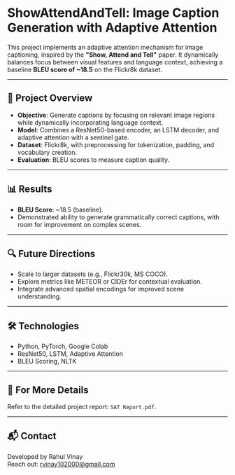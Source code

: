 # ShowAttendAndTell: Image Caption Generation with Adaptive Attention

This project implements an adaptive attention mechanism for image captioning, inspired by the **"Show, Attend and Tell"** paper. It dynamically balances focus between visual features and language context, achieving a baseline **BLEU score of ~18.5** on the Flickr8k dataset.

---

## 📂 **Project Overview**
- **Objective**: Generate captions by focusing on relevant image regions while dynamically incorporating language context.
- **Model**: Combines a ResNet50-based encoder, an LSTM decoder, and adaptive attention with a sentinel gate.
- **Dataset**: Flickr8k, with preprocessing for tokenization, padding, and vocabulary creation.
- **Evaluation**: BLEU scores to measure caption quality.

---

## 📊 **Results**
- **BLEU Score**: ~18.5 (baseline).
- Demonstrated ability to generate grammatically correct captions, with room for improvement on complex scenes.

---

## 🔍 **Future Directions**
- Scale to larger datasets (e.g., Flickr30k, MS COCO).
- Explore metrics like METEOR or CIDEr for contextual evaluation.
- Integrate advanced spatial encodings for improved scene understanding.

---

## 🛠 **Technologies**
- Python, PyTorch, Google Colab
- ResNet50, LSTM, Adaptive Attention
- BLEU Scoring, NLTK

---

## 📄 **For More Details**
Refer to the detailed project report: `SAT Report.pdf`.

---

## 📬 **Contact**
Developed by Rahul Vinay  
Reach out: rvinay102000@gmail.com
